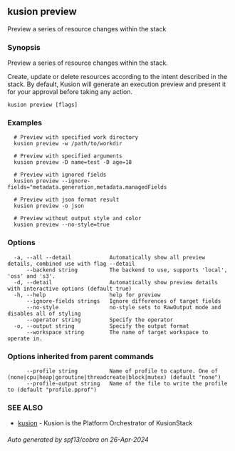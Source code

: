 ## kusion preview

Preview a series of resource changes within the stack

### Synopsis

Preview a series of resource changes within the stack.

 Create, update or delete resources according to the intent described in the stack. By default, Kusion will generate an execution preview and present it for your approval before taking any action.

```
kusion preview [flags]
```

### Examples

```
  # Preview with specified work directory
  kusion preview -w /path/to/workdir
  
  # Preview with specified arguments
  kusion preview -D name=test -D age=18
  
  # Preview with ignored fields
  kusion preview --ignore-fields="metadata.generation,metadata.managedFields
  
  # Preview with json format result
  kusion preview -o json
  
  # Preview without output style and color
  kusion preview --no-style=true
```

### Options

```
  -a, --all --detail            Automatically show all preview details, combined use with flag --detail
      --backend string          The backend to use, supports 'local', 'oss' and 's3'.
  -d, --detail                  Automatically show preview details with interactive options (default true)
  -h, --help                    help for preview
      --ignore-fields strings   Ignore differences of target fields
      --no-style                no-style sets to RawOutput mode and disables all of styling
      --operator string         Specify the operator
  -o, --output string           Specify the output format
      --workspace string        The name of target workspace to operate in.
```

### Options inherited from parent commands

```
      --profile string          Name of profile to capture. One of (none|cpu|heap|goroutine|threadcreate|block|mutex) (default "none")
      --profile-output string   Name of the file to write the profile to (default "profile.pprof")
```

### SEE ALSO

* [kusion](index.md)	 - Kusion is the Platform Orchestrator of KusionStack

###### Auto generated by spf13/cobra on 26-Apr-2024
